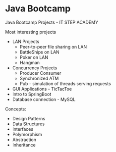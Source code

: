 # Java Bootcamp
Java Bootcamp Projects - IT STEP ACADEMY

Most interesting projects
- LAN Projects
   - Peer-to-peer file sharing on LAN
   - BattleShips on LAN
   - Poker on LAN
   - Hangman
- Concurrency Projects
   - Producer Consumer
   - Synchronized ATM
   - Pub - simulation of threads serving requests
- GUI Applications - TicTacToe
- Intro to SpringBoot
- Database connection - MySQL

Concepts:
- Design Patterns
- Data Structures
- Interfaces
- Polymorphism
- Abstraction
- Inheritance

